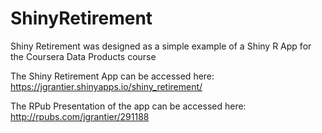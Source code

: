 # ShinyRetirement
Shiny Retirement was designed as a simple example of a Shiny R App for the Coursera Data Products course

The Shiny Retirement App can be accessed here: https://jgrantier.shinyapps.io/shiny_retirement/

The RPub Presentation of the app can be accessed here: http://rpubs.com/jgrantier/291188
